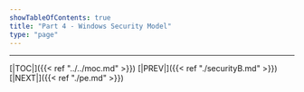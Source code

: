 ```yaml
---
showTableOfContents: true
title: "Part 4 - Windows Security Model"
type: "page"
---
```

















---

[|TOC|]({{< ref "../../moc.md" >}})
[|PREV|]({{< ref "./securityB.md" >}})
[|NEXT|]({{< ref "./pe.md" >}})